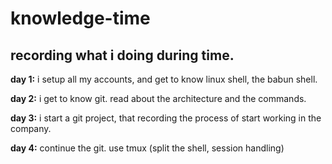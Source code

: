 # knowledge-time #

## recording what i doing during time. ##

__day 1:__ i setup all my accounts, and get to know linux shell, the babun shell.

__day 2:__ i get to know git. read about the architecture and the commands.

__day 3:__ i start a git project, that recording the process of start working in the company.  

__day 4:__ continue the git. use tmux (split the shell, session handling)


